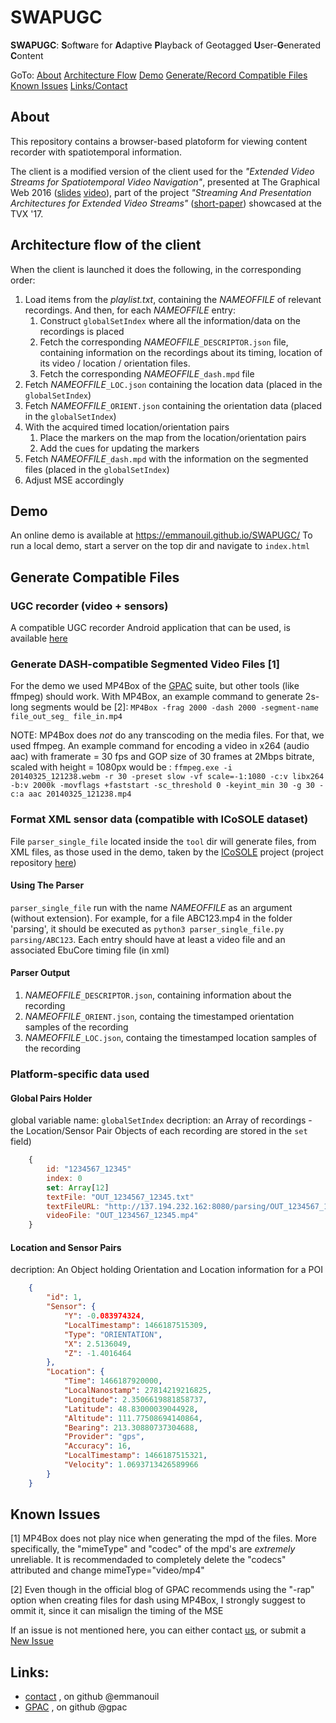 # SWAPUGC

**SWAPUGC**: **S**oft**w**are for **A**daptive **P**layback of Geotagged **U**ser-**G**enerated **C**ontent

GoTo:
[About](##about)
[Architecture Flow](##architecture-flow-of-the-client)
[Demo](#demo)
[Generate/Record Compatible Files](##Generate-Compatible-Files)
[Known Issues](##Known-Issues)
[Links/Contact](##links)


## About

This repository contains a browser-based platoform for viewing content recorder with spatiotemporal information.

The client is a modified version of the client used for the _"Extended Video Streams for Spatiotemporal Video Navigation"_, presented at The Graphical Web 2016 ([slides](https://emmanouil.wp.imt.fr/files/2017/03/Extended-Video-Streams-for-Spatiotemporal-Navigation.pdf) [video](https://www.youtube.com/watch?v=iUhGZV9SSiM)), part of the project _"Streaming And Presentation Architectures for Extended Video Streams"_ ([short-paper](https://www.researchgate.net/publication/317593679_Streaming_and_Presentation_Architectures_for_Extended_Video_Streams)) showcased at the TVX '17.


## Architecture flow of the client

When the client is launched it does the following, in the corresponding order:
1. Load items from the _playlist.txt_, containing the _NAMEOFFILE_ of relevant recordings. And then, for each _NAMEOFFILE_ entry:
    1. Construct `globalSetIndex` where all the information/data on the recordings is placed
    2. Fetch the corresponding _NAMEOFFILE_`_DESCRIPTOR.json` file, containing information on the recordings about its timing, location of its video / location / orientation files.
    3. Fetch the corresponding _NAMEOFFILE_`_dash.mpd` file
2. Fetch _NAMEOFFILE_`_LOC.json` containing the location data (placed in the `globalSetIndex`)
3. Fetch _NAMEOFFILE_`_ORIENT.json` containing the orientation data (placed in the `globalSetIndex`)
4. With the acquired timed location/orientation pairs
    1. Place the markers on the map from the location/orientation pairs
    2. Add the cues for updating the markers
5. Fetch _NAMEOFFILE_`_dash.mpd` with the information on the segmented files (placed in the `globalSetIndex`)
6. Adjust MSE accordingly


## Demo

An online demo is available at https://emmanouil.github.io/SWAPUGC/
To run a local demo, start a server on the top dir and navigate to `index.html`

## Generate Compatible Files

### UGC recorder (video + sensors)

A compatible UGC recorder Android application that can be used, is available [here](https://github.com/emmanouil/Spatiotemporal-Navigation-Recorder)

### Generate DASH-compatible Segmented Video Files [1]

For the demo we used MP4Box of the [GPAC](gpac.io) suite, but other tools (like ffmpeg) should work.
With MP4Box, an example command to generate 2s-long segments would be [2]: 
`MP4Box -frag 2000 -dash 2000 -segment-name file_out_seg_ file_in.mp4`


NOTE: MP4Box does _not_ do any transcoding on the media files. For that, we used ffmpeg. An example command for encoding a video in x264 (audio aac) with framerate = 30 fps and GOP size of 30 frames at 2Mbps bitrate, scaled with height = 1080px would be :
`ffmpeg.exe -i 20140325_121238.webm -r 30 -preset slow -vf scale=-1:1080 -c:v libx264 -b:v 2000k -movflags +faststart -sc_threshold 0 -keyint_min 30 -g 30 -c:a aac 20140325_121238.mp4`


### Format XML sensor data (compatible with ICoSOLE dataset)

File `parser_single_file` located inside the `tool` dir will generate files, from XML files, as those used in the demo, taken by the [ICoSOLE](http://www.bbc.co.uk/rd/blog/2014-04-icosole-test-shoot) project (project repository [here](https://icosole.lab.vrt.be/viewer/))

#### Using The Parser

`parser_single_file` run with the name _NAMEOFFILE_ as an argument (without extension). For example, for a file ABC123.mp4 in the folder 'parsing', it should be executed as `python3 parser_single_file.py parsing/ABC123`. Each entry should have at least a video file and an associated EbuCore timing file (in xml)

#### Parser Output

1. _NAMEOFFILE_`_DESCRIPTOR.json`, containing information about the recording
2. _NAMEOFFILE_`_ORIENT.json`, containg the timestamped orientation samples of the recording
3. _NAMEOFFILE_`_LOC.json`, containg the timestamped location samples of the recording


### Platform-specific data used

#### Global Pairs Holder
global variable name: ```globalSetIndex```
decription: an Array of recordings - the Location/Sensor Pair Objects of each recording are stored in the ```set``` field)
```javascript
    {
        id: "1234567_12345"
        index: 0
        set: Array[12]
        textFile: "OUT_1234567_12345.txt"
        textFileURL: "http://137.194.232.162:8080/parsing/OUT_1234567_12345.txt"
        videoFile: "OUT_1234567_12345.mp4"
    }
```


#### Location and Sensor Pairs
decription: An Object holding Orientation and Location information for a POI
```JSON
    {
        "id": 1,
        "Sensor": {
            "Y": -0.083974324,
            "LocalTimestamp": 1466187515309,
            "Type": "ORIENTATION",
            "X": 2.5136049,
            "Z": -1.4016464
        },
        "Location": {
            "Time": 1466187920000,
            "LocalNanostamp": 27814219216825,
            "Longitude": 2.3506619881858737,
            "Latitude": 48.83000039044928,
            "Altitude": 111.77508694140864,
            "Bearing": 213.30880737304688,
            "Provider": "gps",
            "Accuracy": 16,
            "LocalTimestamp": 1466187515321,
            "Velocity": 1.0693713426589966
        }
    }
```


## Known Issues

[1] MP4Box does not play nice when generating the mpd of the files. More specifically, the "mimeType" and "codec" of the mpd's are *extremely* unreliable. It is recommendaded to completely delete the "codecs" attributed and change mimeType="video/mp4"

[2] Even though in the official blog of GPAC recommends using the "-rap" option when creating files for dash using MP4Box, I strongly suggest to ommit it, since it can misalign the timing of the MSE

If an issue is not mentioned here, you can either contact [us](##links), or submit a [New Issue](https://github.com/emmanouil/SWAPUGC/issues)


## Links:
 * [contact](https://emmanouil.wp.imt.fr/contact/) , on github @emmanouil
 * [GPAC](https://www.gpac.io) , on github @gpac
